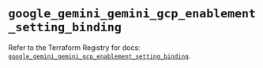 # `google_gemini_gemini_gcp_enablement_setting_binding`

Refer to the Terraform Registry for docs: [`google_gemini_gemini_gcp_enablement_setting_binding`](https://registry.terraform.io/providers/hashicorp/google/6.33.0/docs/resources/gemini_gemini_gcp_enablement_setting_binding).
